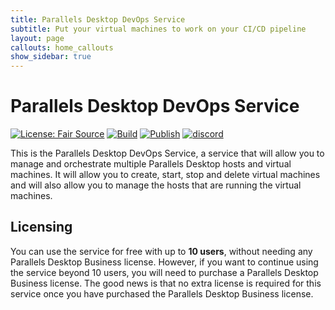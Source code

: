 ```yaml
---
title: Parallels Desktop DevOps Service
subtitle: Put your virtual machines to work on your CI/CD pipeline
layout: page
callouts: home_callouts
show_sidebar: true
---
```


# Parallels Desktop DevOps Service

[![License: Fair Source](https://img.shields.io/badge/license-fair-source.svg)](https://fair.io/)
[![Build](https://github.com/Parallels/prl-devops-service/actions/workflows/pr.yml/badge.svg)](https://github.com/Parallels/prl-devops-service/actions/workflows/pr.yml)
[![Publish](https://github.com/Parallels/prl-devops-service/actions/workflows/publish.yml/badge.svg)](https://github.com/Parallels/prl-devops-service/actions/workflows/publish.yml)
[![discord](https://dcbadge.vercel.app/api/server/pEwZ254C3d?style=flat&theme=default)](https://discord.gg/pEwZ254C3d)

This is the Parallels Desktop DevOps Service, a service that will allow you to
manage and orchestrate multiple Parallels Desktop hosts and virtual machines.
It will allow you to create, start, stop and delete virtual machines and will
also allow you to manage the hosts that are running the virtual machines.

## Licensing

You can use the service for free with up to **10 users**, without needing any
Parallels Desktop Business license. However, if you want to continue using the
service beyond 10 users, you will need to purchase a Parallels Desktop Business
license. The good news is that no extra license is required for this service
once you have purchased the Parallels Desktop Business license.